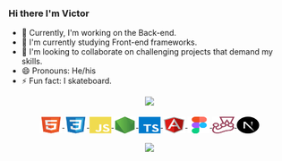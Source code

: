 ### Hi there I'm Victor

- 🔭 Currently, I'm working on the Back-end.
- 🌱 I'm currently studying Front-end frameworks.
- 👯 I'm looking to collaborate on challenging projects that demand my skills.
- 😄 Pronouns: He/his
- ⚡ Fun fact: I skateboard.

<div align="center">
  <a href="https://github.com/VictorMattosWeb/">
  <img height="160em" src="https://github-readme-stats.vercel.app/api/top-langs/?username=VictorMattosWeb&layout=compact&langs_count=7&theme=slateorange"/>
</div>

<div align="center" style="display: inline_block"><br>
  <img align="center" alt="Victor-HTML5" height="30" width="40" src="https://raw.githubusercontent.com/devicons/devicon/master/icons/html5/html5-original.svg">
  <img align="center" alt="Victor-CSS3" height="30" width="40" src="https://raw.githubusercontent.com/devicons/devicon/master/icons/css3/css3-original.svg">
  <img align="center" alt="Victor-Js" height="30" width="40" src="https://raw.githubusercontent.com/devicons/devicon/master/icons/javascript/javascript-plain.svg">
  <img align="center" alt="Victor-Node" height="30" width="40" src="https://raw.githubusercontent.com/devicons/devicon/master/icons/nodejs/nodejs-original.svg">
  <img align="center" alt="Victor-Ts" height="30" width="40" src="https://raw.githubusercontent.com/devicons/devicon/master/icons/typescript/typescript-plain.svg">
  <img align="center" alt="Victor-Angularjs" height="30" width="40" src="https://raw.githubusercontent.com/devicons/devicon/master/icons/angularjs/angularjs-original.svg">
  <img align="center" alt="Victor-Arduino" height="30" width="40" src="https://raw.githubusercontent.com/devicons/devicon/master/icons/figma/figma-original.svg">
  <img align="center" alt="Victor-Arduino" height="30" width="40" src="https://raw.githubusercontent.com/devicons/devicon/master/icons/jest/jest-plain.svg"> 
 <img align="center" alt="Next.js" height="30" width="40" src="https://raw.githubusercontent.com/devicons/devicon/master/icons/nextjs/nextjs-original.svg">


</div>
<br/>
<div align="center"> 
  <a href="https://www.linkedin.com/in/victor-mattos-9a2b1a1b2/" target="_blank"><img src="https://img.shields.io/badge/-LinkedIn-%230077B5?style=for-the-badge&logo=linkedin&logoColor=white" target="_blank"></a> 
  
</div>
